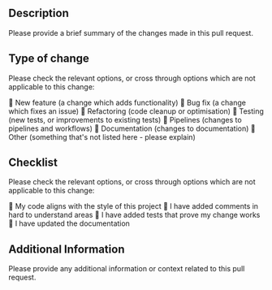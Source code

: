 <!-- markdownlint-disable MD041 -->
<!-- Use the following icons: Checked ✅ / Unchecked: 🔲 --> 
<!-- To cross through text ~~surround it in double tildes like this~~ --> 

## Description

Please provide a brief summary of the changes made in this pull request.

## Type of change

Please check the relevant options, or cross through options which are not applicable to this change:

🔲 New feature (a change which adds functionality)
🔲 Bug fix (a change which fixes an issue)
🔲 Refactoring (code cleanup or optimisation)
🔲 Testing (new tests, or improvements to existing tests)
🔲 Pipelines (changes to pipelines and workflows)
🔲 Documentation (changes to documentation)
🔲 Other (something that's not listed here - please explain)

## Checklist

Please check the relevant options, or cross through options which are not applicable to this change:

🔲 My code aligns with the style of this project
🔲 I have added comments in hard to understand areas
🔲 I have added tests that prove my change works
🔲 I have updated the documentation

## Additional Information

Please provide any additional information or context related to this pull request.
